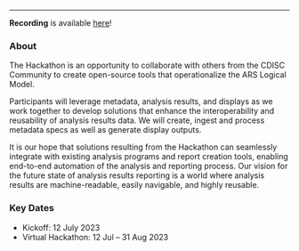 ---

**Recording** is available [here](https://www.cdisc.org/events/webinar/analysis-results-standards-hackathon-kick)!

### About

The Hackathon is an opportunity to collaborate with others from the CDISC Community to create open-source tools that operationalize the ARS Logical Model.

Participants will leverage metadata, analysis results, and displays as we work together to develop solutions that enhance the interoperability and reusability of analysis results data. We will create, ingest and process metadata specs as well as generate display outputs.

It is our hope that solutions resulting from the Hackathon can seamlessly integrate with existing analysis programs and report creation tools, enabling end-to-end automation of the analysis and reporting process. Our vision for the future state of analysis results reporting is a world where analysis results are machine-readable, easily navigable, and highly reusable.

### Key Dates
- Kickoff: 12 July 2023
- Virtual Hackathon: 12 Jul – 31 Aug 2023